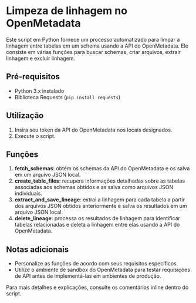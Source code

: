 # Limpeza de linhagem no OpenMetadata

Este script em Python fornece um processo automatizado para limpar a linhagem entre tabelas em um schema usando a API do OpenMetadata. Ele consiste em várias funções para buscar schemas, criar arquivos, extrair linhagem e excluir linhagem.

## Pré-requisitos
- Python 3.x instalado
- Biblioteca Requests (`pip install requests`)

## Utilização
1. Insira seu token da API do OpenMetadata nos locais designados.
2. Execute o script.

## Funções
1. **fetch_schemas**: obtém os schemas da API do OpenMetadata e os salva em um arquivo JSON local.
2. **create_table_files**: recupera informações detalhadas sobre as tabelas associadas aos schemas obtidos e as salva como arquivos JSON individuais.
3. **extract_and_save_lineage**: extrai a linhagem para cada tabela a partir dos arquivos JSON obtidos anteriormente e salva os resultados em um arquivo JSON local.
4. **delete_lineage**: processa os resultados de linhagem para identificar tabelas relacionadas e deleta a linhagem entre elas usando a API do OpenMetadata.

## Notas adicionais
- Personalize as funções de acordo com seus requisitos específicos.
- Utilize o ambiente de sandbox do OpenMetadata para testar requisições de API antes de implementá-las em ambientes de produção.

Para mais detalhes e explicações, consulte os comentários inline dentro do script.